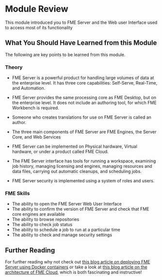 # Module Review

This module introduced you to FME Server and the Web user Interface used to access most of its functionality

## What You Should Have Learned from this Module ##

The following are key points to be learned from this module.

### Theory ###

- FME Server is a powerful product for handling large volumes of data at the enterprise level. It has three core capabilities: Self-Serve, Real-Time, and Automation.

- FME Server provides the same processing core as FME Desktop, but on the enterprise level. It does not include an authoring tool, for which FME Workbench is required.

- Someone who creates translations for use on FME Server is called an author.

- The three main components of FME Server are FME Engines, the Server Core, and Web Services

- FME Server can be implemented on Physical hardware, Virtual hardware, or under a product called FME Cloud.

- The FME Server interface has tools for running a workspace, examining job history, managing licensing and engines, managing resources and data files, carrying out automatic cleanups, and scheduling jobs.

- FME Server security is implemented using a system of roles and users.

### FME Skills ###

- The ability to open the FME Server Web User Interface
- The ability to confirm the version of FME Server and check that FME core engines are available
- The ability to browse repositories
- The ability to check job status
- The ability to schedule a job to run at a particular time
- The ability to check and manage security settings


## Further Reading ##

For further reading why not check out [this blog article on deploying FME Server using Docker containers](http://blog.safe.com/2016/02/fme-server-for-docker-technology-preview/) or take a look at [this blog article on the architecture of FME Cloud](http://blog.safe.com/2015/10/behind-the-scenes-fme-cloud-overview-and-architecture/), which is both fascinating and instructive!